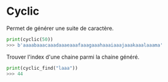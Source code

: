 
# Cyclic

Permet de générer une suite de caractère.

```python
print(cyclic(50))
>>> b'aaaabaaacaaadaaaeaaafaaagaaahaaaiaaajaaakaaalaaama'
```

Trouver l'index d'une chaine parmi la chaine généré.

```python
print(cyclic_find("laaa"))
>>> 44
```

